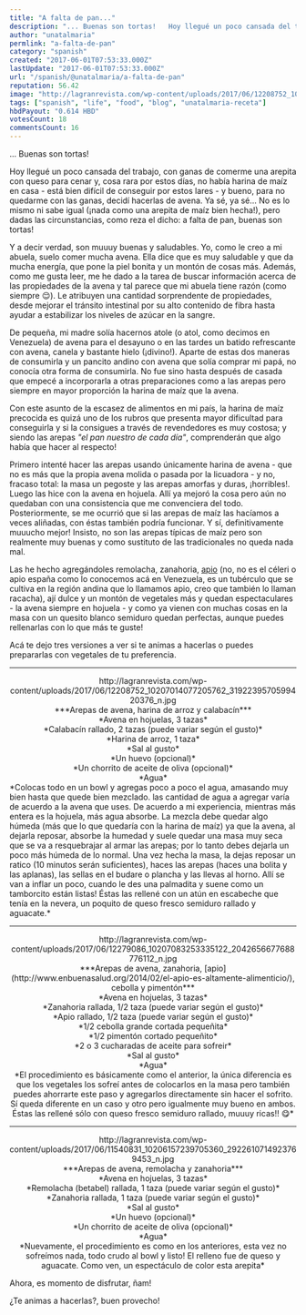```yaml
---
title: "A falta de pan..."
description: "... Buenas son tortas!   Hoy llegué un poco cansada del trabajo, con ganas de comerme una arepita con queso para cenar y, cosa rara por estos días, no..."
author: "unatalmaria"
permlink: "a-falta-de-pan"
category: "spanish"
created: "2017-06-01T07:53:33.000Z"
lastUpdate: "2017-06-01T07:53:33.000Z"
url: "/spanish/@unatalmaria/a-falta-de-pan"
reputation: 56.42
image: "http://lagranrevista.com/wp-content/uploads/2017/06/12208752_10207014077205762_3192239570599420376_n.jpg"
tags: ["spanish", "life", "food", "blog", "unatalmaria-receta"]
hbdPayout: "0.614 HBD"
votesCount: 18
commentsCount: 16
---
```


... Buenas son tortas! 

Hoy llegué un poco cansada del trabajo, con ganas de comerme una arepita con queso para cenar y, cosa rara por estos días, no había harina de maíz en casa - está bien difícil de conseguir por estos lares - y bueno, para no quedarme con las ganas, decidí hacerlas de avena. Ya sé, ya sé... No es lo mismo ni sabe igual (¡nada como una arepita de maíz bien hecha!), pero dadas las circunstancias, como reza el dicho: a falta de pan, buenas son tortas!

 Y a decir verdad, son muuuy buenas y saludables. Yo, como le creo a mi abuela, suelo comer mucha avena. Ella dice que es muy saludable y que da mucha energía, que pone la piel bonita y un montón de cosas más. Además, como me gusta leer, me he dado a la tarea de buscar información acerca de las propiedades de la avena y tal parece que mi abuela tiene razón (como siempre 😌). Le atribuyen una cantidad sorprendente de propiedades, desde mejorar el tránsito intestinal por su alto contenido de fibra hasta ayudar a estabilizar los niveles de azúcar en la sangre.

De pequeña, mi madre solía hacernos atole (o atol, como decimos en Venezuela) de avena para el desayuno o en las tardes un batido refrescante con avena, canela y bastante hielo (¡divino!). Aparte de estas dos maneras de consumirla y un pancito andino con avena que solía comprar mi papá, no conocía otra forma de consumirla. No fue sino hasta después de casada que empecé a incorporarla a otras preparaciones como a las arepas pero siempre en mayor proporción la harina de maíz que la avena.

Con este asunto de la escasez de alimentos en mi país, la harina de maíz precocida es quizá uno de los rubros que presenta mayor dificultad para conseguirla y si la consigues a través de revendedores es muy costosa; y siendo las arepas *"el pan nuestro de cada día"*, comprenderán que algo había que hacer al respecto! 

Primero intenté hacer las arepas usando únicamente harina de avena - que no es más que la propia avena molida o pasada por la licuadora - y no, fracaso total: la masa un pegoste y las arepas amorfas y duras, ¡horribles!. Luego las hice con la avena en hojuela. Allí ya mejoró la cosa pero aún no quedaban con una consistencia que me convenciera del todo. Posteriormente, se me ocurrió que si las arepas de maíz las hacíamos a veces aliñadas, con éstas también podría funcionar. Y sí, definitivamente muuucho mejor! Insisto, no son las arepas típicas de maíz pero son realmente muy buenas y como sustituto de las tradicionales no queda nada mal.

Las he hecho agregándoles remolacha, zanahoria, [apio](http://www.enbuenasalud.org/2014/02/el-apio-es-altamente-alimenticio/) (no, no es el céleri o apio españa como lo conocemos acá en Venezuela, es un tubérculo que se cultiva en la región andina que lo llamamos apio, creo que también lo llaman racacha), ají dulce y un montón de vegetales más y quedan espectaculares - la avena siempre en hojuela - y como ya vienen con muchas cosas en la masa con un quesito blanco semiduro quedan perfectas, aunque puedes rellenarlas con lo que más te guste!

Acá te dejo tres versiones a ver si te animas a hacerlas o puedes prepararlas con vegetales de tu preferencia.

<hr>

<center>http://lagranrevista.com/wp-content/uploads/2017/06/12208752_10207014077205762_3192239570599420376_n.jpg</center>

<center>***Arepas de avena, harina de arroz y calabacín***</center>
<center>*Avena en hojuelas, 3 tazas*</center>
<center>*Calabacín rallado, 2 tazas (puede variar según el gusto)*</center>
<center>*Harina de arroz, 1 taza*</center>
<center>*Sal al gusto*</center>
<center>*Un huevo (opcional)*</center>
<center>*Un chorrito de aceite de oliva (opcional)*</center>
<center>*Agua*</center>
*Colocas todo en un bowl y agregas poco a poco el agua, amasando muy bien hasta que quede bien mezclado.
 las cantidad de agua a agregar varía de acuerdo a la avena que uses. De acuerdo a mi experiencia, mientras más entera es la hojuela, más agua absorbe. La mezcla debe quedar algo húmeda (más que lo que quedaría con la harina de maíz) ya que la avena, al dejarla reposar, absorbe la humedad y suele quedar una masa muy seca que se va a resquebrajar al armar las arepas; por lo tanto debes dejarla un poco más húmeda de lo normal.
Una vez hecha la masa, la dejas reposar un ratico (10 minutos serán suficientes), haces las arepas (haces una bolita y las aplanas), las sellas en el budare o plancha y las llevas al horno. Allí se van a inflar un poco, cuando le des una palmadita y suene como un tamborcito están listas!
Éstas las rellené con un atún en escabeche que tenía en la nevera, un poquito de queso fresco semiduro rallado y aguacate.*

<hr>

<center>http://lagranrevista.com/wp-content/uploads/2017/06/12279086_10207083253335122_2042656677688776112_n.jpg</center>

<center>***Arepas de avena, zanahoria, [apio](http://www.enbuenasalud.org/2014/02/el-apio-es-altamente-alimenticio/), cebolla y pimentón***</center>
<center>*Avena en hojuelas, 3 tazas*</center>
<center>*Zanahoria rallada, 1/2 taza (puede variar según el gusto)*</center>
<center>*Apio rallado, 1/2 taza (puede variar según el gusto)*</center>
<center>*1/2 cebolla grande cortada pequeñita*</center>
<center>*1/2 pimentón cortado pequeñito*</center>
<center>*2 o 3 cucharadas de aceite para sofreir*</center>
<center>*Sal al gusto*</center>
<center>*Agua*</center>

<center>*El procedimiento es básicamente como el anterior, la única diferencia es que los vegetales los sofreí antes de colocarlos en la masa pero también puedes ahorrarte este paso y agregarlos directamente sin hacer el sofrito. Sí queda diferente en un caso y otro pero igualmente muy bueno en ambos.
Éstas las rellené sólo con queso fresco semiduro rallado, muuuy ricas!! 😋*</center>

<hr>

<center>http://lagranrevista.com/wp-content/uploads/2017/06/11540831_10206157239705360_2922610714923769453_n.jpg</center>

<center>***Arepas de avena, remolacha y zanahoria***</center>
<center>*Avena en hojuelas, 3 tazas*</center>
<center>*Remolacha (betabel) rallada, 1 taza (puede variar según el gusto)*</center>
<center>*Zanahoria rallada, 1 taza (puede variar según el gusto)*</center>
<center>*Sal al gusto*</center>
<center>*Un huevo (opcional)*</center>
<center>*Un chorrito de aceite de oliva (opcional)*</center>
<center>*Agua*</center>

<center>*Nuevamente, el procedimiento es como en los anteriores, esta vez no sofreímos nada, todo crudo al bowl y listo!
El relleno fue de queso y aguacate. Como ven, un espectáculo de color esta arepita*</center>

Ahora, es momento de disfrutar, ñam!

¿Te animas a hacerlas?, buen provecho!